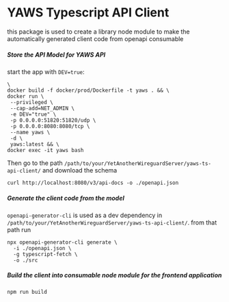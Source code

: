 # YAWS Typescript API Client
this package is used to create a library node module to make the automatically generated client code from openapi consumable

##### Store the API Model for YAWS API
start the app with `DEV=true`:

```shell
\          
docker build -f docker/prod/Dockerfile -t yaws . && \
docker run \
 --privileged \
 --cap-add=NET_ADMIN \
 -e DEV="true" \
 -p 0.0.0.0:51820:51820/udp \
 -p 0.0.0.0:8080:8080/tcp \
 --name yaws \
 -d \
 yaws:latest && \
docker exec -it yaws bash
```

Then go to the path `/path/to/your/YetAnotherWireguardServer/yaws-ts-api-client/` and download the schema
```shell
curl http://localhost:8080/v3/api-docs -o ./openapi.json
```

##### Generate the client code from the model
`openapi-generator-cli` is used as a dev dependency in `/path/to/your/YetAnotherWireguardServer/yaws-ts-api-client/`. from that path run
```shell
npx openapi-generator-cli generate \
  -i ./openapi.json \
  -g typescript-fetch \
  -o ./src
```

##### Build the client into consumable node module for the frontend application
```shell
npm run build
```